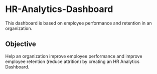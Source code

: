# HR-Analytics-Dashboard
This dashboard is based on employee performance and retention in an organization.

## Objective
Help an organization improve employee performance and improve employee retention (reduce attrition) by creating an HR Analytics Dashboard.


